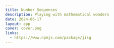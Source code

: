 ```yaml
---
title: Number Sequences
description: Playing with mathematical wonders
date: 2024-06-17
layout: app
cover: cover.png
links: 
  - https://www.npmjs.com/package/jisg
---
```


<script setup>
import { defineClientComponent } from 'vitepress'

const Numbers = defineClientComponent(() => {
  return import('./Numbers.vue')
})
</script>

<Numbers/>
